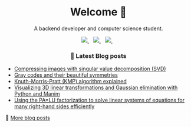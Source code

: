 <h1 align='center'>
  Welcome 👋
</h1>

<p align='center'>
  A backend developer and computer science student.
</p>
<p align='center'>
  <a href="https://zerobone.net">
    <img src="https://img.shields.io/badge/Website-ZeroBone.net-%2302A2EC.svg?&style=for-the-badge&logoColor=white" />
  </a>&nbsp;&nbsp;
  <a href="https://www.linkedin.com/in/zerobone/">
    <img src="https://img.shields.io/badge/linkedin-%230077B5.svg?&style=for-the-badge&logo=linkedin&logoColor=white" />
  </a>&nbsp;&nbsp;
  <a href="mailto:zerobone21@gmail.com">
    <img src="https://img.shields.io/badge/gmail-%23D14836.svg?&style=for-the-badge&logo=gmail&logoColor=white" />
  </a>&nbsp;&nbsp;
</p>

<h3 align='center'>
  📕 Latest Blog posts
</h3>


<!-- BLOG-POST-LIST:START -->
- [Compressing images with singular value decomposition (SVD)](https://zerobone.net/blog/cs/svd-image-compression/)
- [Gray codes and their beautiful symmetries](https://zerobone.net/blog/cs/gray-codes/)
- [Knuth-Morris-Pratt (KMP) algorithm explained](https://zerobone.net/blog/cs/knuth-morris-pratt/)
- [Visualizing 3D linear transformations and Gaussian elimination with Python and Manim](https://zerobone.net/blog/cs/linear-transformations-3d-manim/)
- [Using the PA=LU factorization to solve linear systems of equations for many right-hand sides efficiently](https://zerobone.net/blog/cs/pa-lu-factorization/)
<!-- BLOG-POST-LIST:END -->

💬 [More blog posts](https://zerobone.net/blog/)
